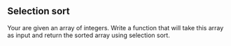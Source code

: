 ## Selection sort

Your are given an array of integers. Write a function that will take this array as input and return the sorted array using selection sort.
